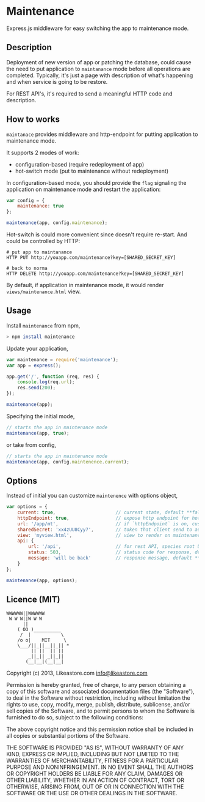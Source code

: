 # Maintenance

Express.js middleware for easy switching the app to maintenance mode.

## Description

Deployment of new version of app or patching the database, could cause the need to put application to `maintanance` mode before all operations are completed. Typically, it's just a page with description of what's happening and when service is going to be restore.

For REST API's, it's required to send a meaningful HTTP code and description.

## How to works

`maintanace` provides middleware and http-endpoint for putting application to maintenance mode.

It supports 2 modes of work:

* configuration-based (require redeployment of app)
* hot-switch mode (put to maintenance without redeployment)

In configuration-based mode, you should provide the `flag` signaling the application on maintenance mode and restart the application:

```js
var config = {
	maintenance: true
};

maintenance(app, config.maintenance);
```

Hot-switch is could more convenient since doesn't require re-start. And could be controlled by HTTP:

```
# put app to maintanance
HTTP PUT http://youapp.com/maintenance?key=[SHARED_SECRET_KEY]

# back to norma
HTTP DELETE http://youapp.com/maintenance?key=[SHARED_SECRET_KEY]
```

By default, if application in maintenance mode, it would render `views/maintenance.html` view.

## Usage

Install `maintenance` from npm,

```bash
> npm install maintenance
```

Update your application,

```js
var maintenance = require('maintenance');
var app = express();

app.get('/', function (req, res) {
	console.log(req.url);
	res.send(200);
});

maintenance(app);
```

Specifying the initial mode,

```js
// starts the app in maintenance mode
maintenance(app, true);
```

or take from config,

```js
// starts the app in maintenance mode
maintenance(app, config.maintenence.current);
```

## Options

Instead of initial you can customize `maintenence` with options object,

```js
var options = {
	current: true,						// current state, default **false**
	httpEndpoint: true,					// expose http endpoint for hot-switch, default **true**,
	url: '/app/mt',						// if `httpEndpoint` is on, customize endpoint url, default **'/maintenance'**
	sharedSecret: 'xx4zUU8Cyy7',		// token that client send to authorize, default **'PLZ_CHANGE_ME'**
	view: 'myview.html',				// view to render on maintenance, default **'maintenance.html'**
	api: {
		url: '/api',					// for rest API, species root URL to apply, default **'/api'**
		status: 503,					// status code for response, default **503**
		message: 'will be back'			// response message, default **'sorry, we are on maintenance'**
	}
};

maintenance(app, options);
```

## Licence (MIT)

```
WWWWWW||WWWWWW
 W W W||W W W
      ||
    ( OO )__________
     /  |           \
    /o o|    MIT     \
    \___/||_||__||_|| *
         || ||  || ||
        _||_|| _||_||
       (__|__|(__|__|
```

Copyright (c) 2013, Likeastore.com info@likeastore.com

Permission is hereby granted, free of charge, to any person obtaining a copy of this software and associated documentation files (the "Software"), to deal in the Software without restriction, including without limitation the rights to use, copy, modify, merge, publish, distribute, sublicense, and/or sell copies of the Software, and to permit persons to whom the Software is furnished to do so, subject to the following conditions:

The above copyright notice and this permission notice shall be included in all copies or substantial portions of the Software.

THE SOFTWARE IS PROVIDED "AS IS", WITHOUT WARRANTY OF ANY KIND, EXPRESS OR IMPLIED, INCLUDING BUT NOT LIMITED TO THE WARRANTIES OF MERCHANTABILITY, FITNESS FOR A PARTICULAR PURPOSE AND NONINFRINGEMENT. IN NO EVENT SHALL THE AUTHORS OR COPYRIGHT HOLDERS BE LIABLE FOR ANY CLAIM, DAMAGES OR OTHER LIABILITY, WHETHER IN AN ACTION OF CONTRACT, TORT OR OTHERWISE, ARISING FROM, OUT OF OR IN CONNECTION WITH THE SOFTWARE OR THE USE OR OTHER DEALINGS IN THE SOFTWARE.

